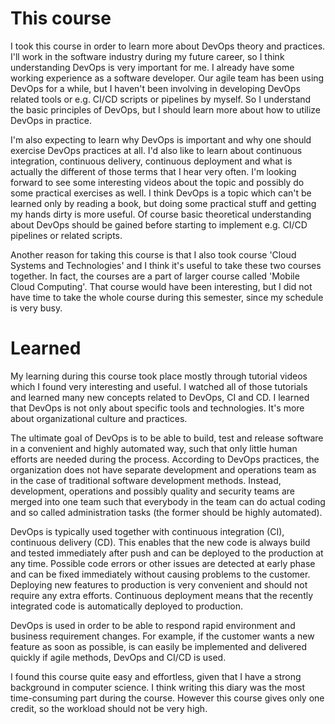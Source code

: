 # This course

I took this course in order to learn more about DevOps theory and practices. I'll work in the software industry during my future career, so I think understanding DevOps is very important for me. I already have some working experience as a software developer. Our agile team has been using DevOps for a while, but I haven't been involving in developing DevOps related tools or e.g. CI/CD scripts or pipelines by myself. So I understand the basic principles of DevOps, but I should learn more about how to utilize DevOps in practice.

I'm also expecting to learn why DevOps is important and why one should exercise DevOps practices at all. I'd also like to learn about continuous integration, continuous delivery, continuous deployment and what is actually the different of those terms that I hear very often. I'm looking forward to see some interesting videos about the topic and possibly do some practical exercises as well. I think DevOps is a topic which can't be learned only by reading a book, but doing some practical stuff and getting my hands dirty is more useful. Of course basic theoretical understanding about DevOps should be gained before starting to implement e.g. CI/CD pipelines or related scripts.

Another reason for taking this course is that I also took course 'Cloud Systems and Technologies' and I think it's useful to take these two courses together. In fact, the courses are a part of larger course called 'Mobile Cloud Computing'. That course would have been interesting, but I did not have time to take the whole course during this semester, since my schedule is very busy.

# Learned

My learning during this course took place mostly through tutorial videos which I found very interesting and useful. I watched all of those tutorials and learned many new concepts related to DevOps, CI and CD. I learned that DevOps is not only about specific tools and technologies. It's more about organizational culture and practices.

The ultimate goal of DevOps is to be able to build, test and release software in a convenient and highly automated way, such that only little human efforts are needed during the process. According to DevOps practices, the organization does not have separate development and operations team as in the case of traditional software development methods. Instead, development, operations and possibly quality and security teams are merged into one team such that everybody in the team can do actual coding and so called administration tasks (the former should be highly automated).

DevOps is typically used together with continuous integration (CI), continuous delivery (CD). This enables that the new code is always build and tested immediately after push and can be deployed to the production at any time. Possible code errors or other issues are detected at early phase and can be fixed immediately without causing problems to the customer. Deploying new features to production is very convenient and should not require any extra efforts. Continuous deployment means that the recently integrated code is automatically deployed to production.

DevOps is used in order to be able to respond rapid environment and business requirement changes. For example, if the customer wants a new feature as soon as possible, is can easily be implemented and delivered quickly if agile methods, DevOps and CI/CD is used.

I found this course quite easy and effortless, given that I have a strong background in computer science. I think writing this diary was the most time-consuming part during the course. However this course gives only one credit, so the workload should not be very high.